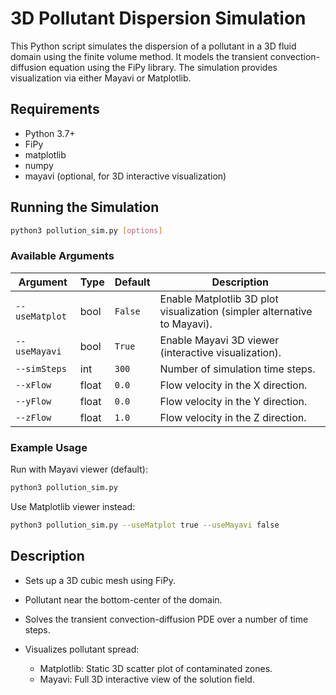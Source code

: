 # 3D Pollutant Dispersion Simulation

This Python script simulates the dispersion of a pollutant in a 3D fluid domain using the finite volume method. It models the transient convection-diffusion equation using the FiPy library. The simulation provides visualization via either Mayavi or Matplotlib.

## Requirements

* Python 3.7+
* FiPy
* matplotlib
* numpy
* mayavi (optional, for 3D interactive visualization)

## Running the Simulation

```bash
python3 pollution_sim.py [options]
```

### Available Arguments

| Argument       | Type  | Default | Description                                                              |
| -------------- | ----- | ------- | ------------------------------------------------------------------------ |
| `--useMatplot` | bool  | `False` | Enable Matplotlib 3D plot visualization (simpler alternative to Mayavi). |
| `--useMayavi`  | bool  | `True`  | Enable Mayavi 3D viewer (interactive visualization).                     |
| `--simSteps`   | int   | `300`   | Number of simulation time steps.                                         |
| `--xFlow`      | float | `0.0`   | Flow velocity in the X direction.                                        |
| `--yFlow`      | float | `0.0`   | Flow velocity in the Y direction.                                        |
| `--zFlow`      | float | `1.0`   | Flow velocity in the Z direction.                                        |

### Example Usage

Run with Mayavi viewer (default):

```bash
python3 pollution_sim.py
```

Use Matplotlib viewer instead:

```bash
python3 pollution_sim.py --useMatplot true --useMayavi false
```

## Description

* Sets up a 3D cubic mesh using FiPy.
* Pollutant near the bottom-center of the domain.
* Solves the transient convection-diffusion PDE over a number of time steps.
* Visualizes pollutant spread:

  * Matplotlib: Static 3D scatter plot of contaminated zones.
  * Mayavi: Full 3D interactive view of the solution field.
